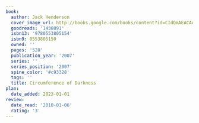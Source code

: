 ```yaml
---
book:
  author: Jack Henderson
  cover_image_url: http://books.google.com/books/content?id=CIdQmAEACAAJ&printsec=frontcover&img=1&zoom=1&source=gbs_api
  goodreads: '1438891'
  isbn13: '9780553805154'
  isbn9: 0553805150
  owned: ''
  pages: '528'
  publication_year: '2007'
  series: ''
  series_position: '2007'
  spine_color: '#c93328'
  tags: ''
  title: Circumference of Darkness
plan:
  date_added: 2023-01-01
review:
  date_read: '2010-01-06'
  rating: '3'
---
```

